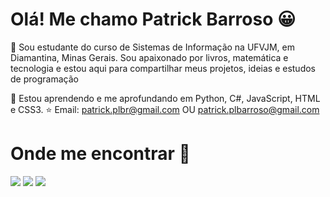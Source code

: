 # Olá! Me chamo Patrick Barroso 😀
👋 Sou estudante do curso de Sistemas de Informação na UFVJM, em Diamantina, Minas Gerais. Sou apaixonado por livros, matemática e tecnologia e estou aqui para compartilhar meus projetos, ideias e estudos de programação 

🎈 Estou aprendendo e me aprofundando em Python, C#, JavaScript, HTML e CSS3. 
⭐ Email: patrick.plbr@gmail.com OU patrick.plbarroso@gmail.com
          

# Onde me encontrar 🧡
[<img src="https://img.shields.io/badge/linkedin-%230077B5.svg?&style=for-the-badge&logo=linkedin&logoColor=white" />](https://www.linkedin.com/in/patrick-barroso-a1a094195/) 
[<img src = "https://img.shields.io/badge/instagram-%23E4405F.svg?&style=for-the-badge&logo=instagram&logoColor=white">](https://www.instagram.com/patrick.barroso/) 
[<img src="https://img.shields.io/badge/twitter-%231DA1F2.svg?&style=for-the-badge&logo=twitter&logoColor=white" />](https://twitter.com/Dllschr)
